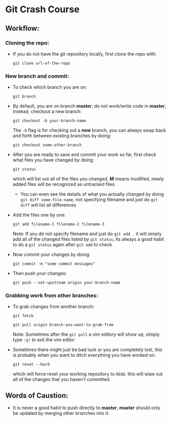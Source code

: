 # Git Crash Course

## Workflow:

### Cloning the repo:
* If you do not have the git repository locally, first clone the repo with: 

  `git clone url-of-the-repo`

### New branch and commit:
* To check which branch you are on:

   `git branch`

* By default, you are on branch **master**, do not work/write code in **master**, instead, checkout a new branch:
  
  `git checkout -b your-branch-name`

  The `-b` flag is for checking out a **new** branch, you can always swap back and forth between existing branches by doing:

  `git checkout some-other-branch`

* After you are ready to save and commit your work so far, first check what files you have changed by doing:

  `git status`

  which will list out all of the files you changed, **M** means modified, newly added files will be recognized as untracked files.

    * You can even see the details of what you actually changed by doing `git diff some-file-name`, not specifying filename and just do `git diff` will list all differences

* Add the files one by one: 

  `git add filename-1 filename-2 filename-3`

  Note: If you do not specify filename and just do `git add .` it will simply add all of the changed files listed by `git status`, its always a good habit to do a `git status` again after `git add` to check

* Now commit your changes by doing:

  `git commit -m "some commit messages"`

* Then push your changes:

  `git push --set-upstream origin your-branch-name`


### Grabbing work from other branches:

* To grab changes from another branch:

  `git fetch`

  `git pull origin branch-you-want-to-grab-from`

   Note: Sometimes after the `git pull` a vim editory will show up, simply type `:q!` to exit the vim editor

* Sometimes there might just be bad luck or you are completely lost, this is probably when you want to ditch everything you have worked on:

  `git reset --hard`

  which will force reset your working repository to `HEAD`, this will wipe out all of the changes that you haven't committed.




## Words of Caustion:
* It is never a good habit to push directly to **master**, **master** should only be updated by merging other branches into it.
  

